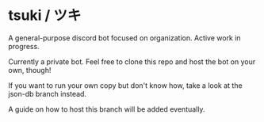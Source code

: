 # tsuki / ツキ
A general-purpose discord bot focused on organization. Active work in progress.

Currently a private bot. Feel free to clone this repo and host the bot on your own, though! 

If you want to run your own copy but don't know how, take a look at the json-db branch instead.

A guide on how to host this branch will be added eventually.
